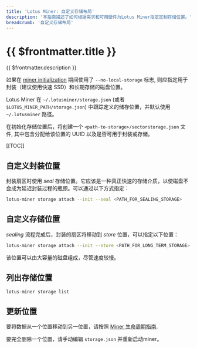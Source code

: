```yaml
---
title: 'Lotus Miner: 自定义存储布局'
description: '本指南描述了如何根据需求和可用硬件为Lotus Miner指定定制存储位置。'
breadcrumb: '自定义存储布局'
---
```


# {{ $frontmatter.title }}

{{ $frontmatter.description }}

如果在 [miner initialization](miner-setup.md#miner-initialization) 期间使用了 `--no-local-storage` 标志, 则应指定用于封装（建议使用快速 SSD）和长期存储的磁盘位置。

Lotus Miner 在 `~/.lotusminer/storage.json` (或者 `$LOTUS_MINER_PATH/storage.json`) 中跟踪定义的储存位置，并默认使用 `~/.lotusminer` 路径。

在初始化存储位置后，将创建一个 `<path-to-storage>/sectorstorage.json` 文件, 其中包含分配给该位置的 UUID 以及是否可用于封装或存储。

[[TOC]]

## 自定义封装位置

封装扇区时使用 _seal_ 存储位置。它应该是一种真正快速的存储介质，以使磁盘不会成为延迟封装过程的瓶颈。可以通过以下方式指定：

```sh
lotus-miner storage attach --init --seal <PATH_FOR_SEALING_STORAGE>
```

## 自定义存储位置

_sealing_ 流程完成后，封装的扇区将移动到 _store_ 位置，可以指定以下位置：

```sh
lotus-miner storage attach --init --store <PATH_FOR_LONG_TERM_STORAGE>
```

该位置可以由大容量的磁盘组成，尽管速度较慢。

## 列出存储位置

```sh
lotus-miner storage list
```

## 更新位置

要将数据从一个位置移动到另一位置，请按照 [Miner 生命周期指南](miner-lifecycle.md#changing-storage-locations).

要完全删除一个位置，请手动编辑 `storage.json` 并重新启动miner。
